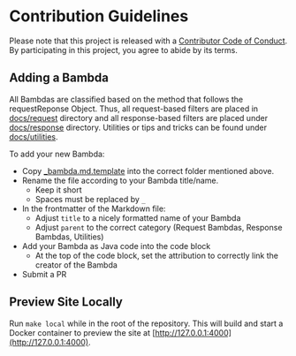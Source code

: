 # Contribution Guidelines
Please note that this project is released with a [Contributor Code of Conduct](CODE_OF_CONDUCT.md). By participating in this project, you agree to abide by its terms.

## Adding a Bambda
All Bambdas are classified based on the method that follows the requestReponse Object. Thus, all request-based filters are placed in [docs/request](https://github.com/254Labs/awesome-bambdas/blob/main/docs/request) directory and all response-based filters are placed under [docs/response](https://github.com/254Labs/awesome-bambdas/blob/main/docs/response) directory. Utilities or tips and tricks can be found under [docs/utilities](https://github.com/254Labs/awesome-bambdas/blob/main/docs/utilities).

To add your new Bambda:
+ Copy [_bambda.md.template](https://github.com/254Labs/awesome-bambdas/blob/main/docs/_bambda.md.template) into the correct folder mentioned above. 
+ Rename the file according to your Bambda title/name.
	+ Keep it short
	+ Spaces must be replaced by `_`
+ In the frontmatter of the Markdown file:
	+ Adjust `title` to a nicely formatted name of your Bambda
	+ Adjust `parent` to the correct category (Request Bambdas, Response Bambdas, Utilities)
+ Add your Bambda as Java code into the code block
	+ At the top of the code block, set the attribution to correctly link the creator of the Bambda
+ Submit a PR

## Preview Site Locally
Run `make local` while in the root of the repository. This will build and start a Docker container to preview the site at [http://127.0.0.1:4000](http://127.0.0.1:4000).